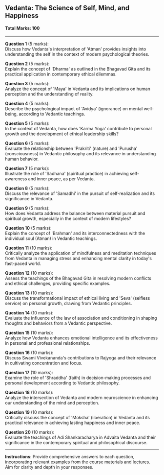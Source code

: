 ## Vedanta: The Science of Self, Mind, and Happiness

#### Total Marks: 100

---

**Question 1** (5 marks):  
Discuss how Vedanta's interpretation of 'Atman' provides insights into understanding the self in the context of modern psychological theories.

**Question 2** (5 marks):  
Explain the concept of 'Dharma' as outlined in the Bhagavad Gita and its practical application in contemporary ethical dilemmas.

**Question 3** (5 marks):  
Analyze the concept of 'Maya' in Vedanta and its implications on human perception and the understanding of reality.

**Question 4** (5 marks):  
Describe the psychological impact of 'Avidya' (ignorance) on mental well-being, according to Vedantic teachings.

**Question 5** (5 marks):  
In the context of Vedanta, how does 'Karma Yoga' contribute to personal growth and the development of ethical leadership skills?

**Question 6** (5 marks):  
Evaluate the relationship between 'Prakriti' (nature) and 'Purusha' (consciousness) in Vedantic philosophy and its relevance in understanding human behavior.

**Question 7** (5 marks):  
Illustrate the role of 'Sadhana' (spiritual practice) in achieving self-awareness and inner peace, as per Vedanta.

**Question 8** (5 marks):  
Discuss the relevance of 'Samadhi' in the pursuit of self-realization and its significance in Vedanta.

**Question 9** (5 marks):  
How does Vedanta address the balance between material pursuit and spiritual growth, especially in the context of modern lifestyles?

**Question 10** (5 marks):  
Explain the concept of 'Brahman' and its interconnectedness with the individual soul (Atman) in Vedantic teachings.

**Question 11** (10 marks):  
Critically analyze the application of mindfulness and meditation techniques from Vedanta in managing stress and enhancing mental clarity in today's fast-paced world.

**Question 12** (10 marks):  
Assess the teachings of the Bhagavad Gita in resolving modern conflicts and ethical challenges, providing specific examples.

**Question 13** (10 marks):  
Discuss the transformational impact of ethical living and 'Seva' (selfless service) on personal growth, drawing from Vedantic principles.

**Question 14** (10 marks):  
Evaluate the influence of the law of association and conditioning in shaping thoughts and behaviors from a Vedantic perspective.

**Question 15** (10 marks):  
Analyze how Vedanta enhances emotional intelligence and its effectiveness in personal and professional relationships.

**Question 16** (10 marks):  
Discuss Swami Vivekananda's contributions to Rajyoga and their relevance in cultivating concentration and focus.

**Question 17** (10 marks):  
Examine the role of 'Shraddha' (faith) in decision-making processes and personal development according to Vedantic philosophy.

**Question 18** (10 marks):  
Analyze the intersection of Vedanta and modern neuroscience in enhancing our understanding of the mind and perception.

**Question 19** (10 marks):  
Critically discuss the concept of 'Moksha' (liberation) in Vedanta and its practical relevance in achieving lasting happiness and inner peace.

**Question 20** (10 marks):  
Evaluate the teachings of Adi Shankaracharya in Advaita Vedanta and their significance in the contemporary spiritual and philosophical discourse.

---

**Instructions**: Provide comprehensive answers to each question, incorporating relevant examples from the course materials and lectures. Aim for clarity and depth in your responses.
